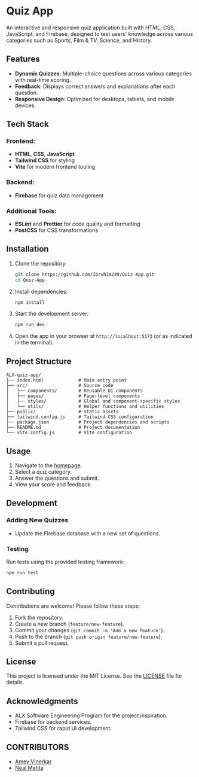 # Quiz App

An interactive and responsive quiz application built with HTML, CSS, JavaScript, and Firebase, designed to test users' knowledge across various categories such as Sports, Film & TV, Science, and History.

## Features
- **Dynamic Quizzes**: Multiple-choice questions across various categories with real-time scoring.
- **Feedback**: Displays correct answers and explanations after each question.
- **Responsive Design**: Optimized for desktops, tablets, and mobile devices.

## Tech Stack
### Frontend:
- **HTML**, **CSS**, **JavaScript**
- **Tailwind CSS** for styling
- **Vite** for modern frontend tooling

### Backend:
- **Firebase** for quiz data management

### Additional Tools:
- **ESLint** and **Prettier** for code quality and formatting
- **PostCSS** for CSS transformations

## Installation

1. Clone the repository:
   ```bash
   git clone https://github.com/Ibrvhim249/Quiz-App.git
   cd Quiz-App
   ```

2. Install dependencies:
   ```bash
   npm install
   ```

3. Start the development server:
   ```bash
   npm run dev
   ```

4. Open the app in your browser at `http://localhost:5173` (or as indicated in the terminal).

## Project Structure
```plaintext
ALX-quiz-app/
├── index.html             # Main entry point
├── src/                   # Source code
│   ├── components/        # Reusable UI components
│   ├── pages/             # Page-level components
│   ├── styles/            # Global and component-specific styles
│   └── utils/             # Helper functions and utilities
├── public/                # Static assets
├── tailwind.config.js     # Tailwind CSS configuration
├── package.json           # Project dependencies and scripts
├── README.md              # Project documentation
└── vite.config.js         # Vite configuration
```

## Usage

1. Navigate to the [homepage](https://quiz-app249.vercel.app).
2. Select a quiz category.
3. Answer the questions and submit.
4. View your score and feedback.

## Development

### Adding New Quizzes
- Update the Firebase database with a new set of questions.

### Testing
Run tests using the provided testing framework:
```bash
npm run test
```

## Contributing

Contributions are welcome! Please follow these steps:
1. Fork the repository.
2. Create a new branch (`feature/new-feature`).
3. Commit your changes (`git commit -m 'Add a new feature'`).
4. Push to the branch (`git push origin feature/new-feature`).
5. Submit a pull request.

## License

This project is licensed under the MIT License. See the [LICENSE](LICENSE) file for details.

## Acknowledgments
- ALX Software Engineering Program for the project inspiration.
- Firebase for backend services.
- Tailwind CSS for rapid UI development.
## CONTRIBUTORS

<ul>
  <li> <a href="https://github.com/Ibrvhim249"> Amey Vinerkar </a> </li>
  <li> <a href="https://github.com/Ship0000n"> Neal Mehta </a> </li>
</ul>
